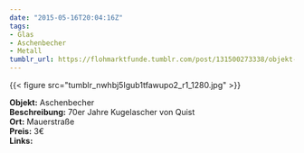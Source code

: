 ```yaml
---
date: "2015-05-16T20:04:16Z"
tags:
- Glas
- Aschenbecher
- Metall
tumblr_url: https://flohmarktfunde.tumblr.com/post/131500273338/objekt-aschenbecher-beschreibung-70er-jahre
---
```

 {{< figure src="tumblr_nwhbj5Igub1tfawupo2_r1_1280.jpg" >}}  

**Objekt:** Aschenbecher  
**Beschreibung:** 70er Jahre Kugelascher von Quist  
**Ort:** Mauerstraße  
**Preis:** 3€  
**Links:** 
